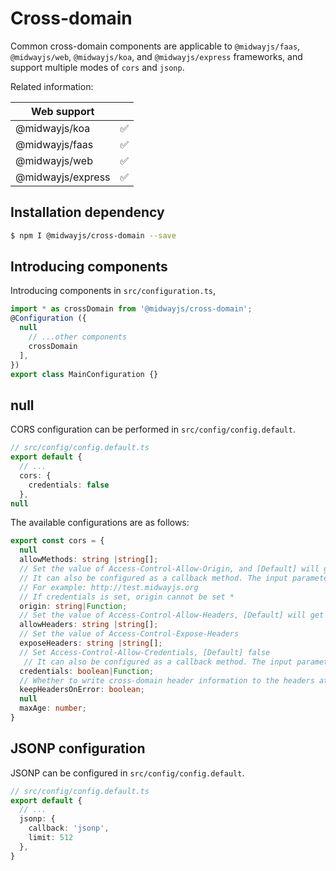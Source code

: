# Cross-domain

Common cross-domain components are applicable to `@midwayjs/faas`, `@midwayjs/web`, `@midwayjs/koa`, and `@midwayjs/express` frameworks, and support multiple modes of `cors` and `jsonp`.

Related information:

| Web support |      |
| ----------------- | ---- |
| @midwayjs/koa | ✅ |
| @midwayjs/faas | ✅ |
| @midwayjs/web | ✅ |
| @midwayjs/express | ✅ |



## Installation dependency

```bash
$ npm I @midwayjs/cross-domain --save
```

## Introducing components

Introducing components in `src/configuration.ts`,

```typescript
import * as crossDomain from '@midwayjs/cross-domain';
@Configuration ({
  null
    // ...other components
    crossDomain
  ],
})
export class MainConfiguration {}
```


## null

CORS configuration can be performed in `src/config/config.default`.

```typescript
// src/config/config.default.ts
export default {
  // ...
  cors: {
    credentials: false
  },
null
```

The available configurations are as follows:

```typescript
export const cors = {
  null
  allowMethods: string |string[];
  // Set the value of Access-Control-Allow-Origin, and [Default] will get the origin on the request header
  // It can also be configured as a callback method. The input parameter is request and the origin value needs to be returned.
  // For example: http://test.midwayjs.org
  // If credentials is set, origin cannot be set *
  origin: string|Function;
  // Set the value of Access-Control-Allow-Headers, [Default] will get Access-Control-Request-Headers on the request head
  allowHeaders: string |string[];
  // Set the value of Access-Control-Expose-Headers
  exposeHeaders: string |string[];
  // Set Access-Control-Allow-Credentials, [Default] false
   // It can also be configured as a callback method. The input parameter is request and the return value is true or false.
  credentials: boolean|Function;
  // Whether to write cross-domain header information to the headers attribute of the error pair when an error is reported, [default value] false
  keepHeadersOnError: boolean;
  null
  maxAge: number;
}
```


## JSONP configuration

JSONP can be configured in `src/config/config.default`.

```typescript
// src/config/config.default.ts
export default {
  // ...
  jsonp: {
    callback: 'jsonp',
    limit: 512
  },
}
```
